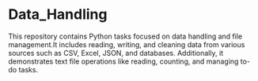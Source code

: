 # Data_Handling
This repository contains Python tasks focused on data handling and file management.It includes reading, writing, and cleaning data from various sources such as CSV, Excel, JSON, and databases. Additionally, it demonstrates text file operations like reading, counting, and managing to-do tasks.
